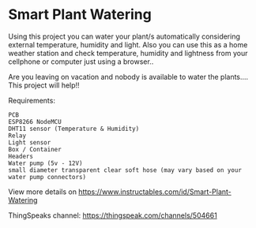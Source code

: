 # Smart Plant Watering
Using this project you can water your plant/s automatically considering external temperature, humidity and light. Also you can use this as a home weather station and check temperature, humidity and lightness from your cellphone or computer just using a browser..

Are you leaving on vacation and nobody is available to water the plants.... This project will help!!

Requirements:

    PCB
    ESP8266 NodeMCU
    DHT11 sensor (Temperature & Humidity)
    Relay
    Light sensor
    Box / Container
    Headers
    Water pump (5v - 12V)
    small diameter transparent clear soft hose (may vary based on your water pump connectors)

View more details on https://www.instructables.com/id/Smart-Plant-Watering

ThingSpeaks channel: https://thingspeak.com/channels/504661
